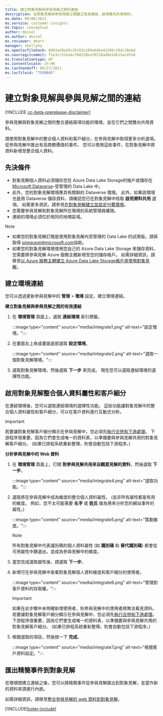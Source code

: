 ```yaml
---
title: 建立對象見解與參與見解之間的連結
description: 在對象見解與參與見解之間建立有效連結，啟用雙向共用資料。
ms.date: 09/08/2021
ms.service: customer-insights
ms.topic: conceptual
author: mkisel
ms.author: mkisel
ms.reviewer: mhart
manager: shellyha
ms.openlocfilehash: 8d93a49a29c29103e189a6d4a42294c18dc28abd
ms.sourcegitcommit: f1e3cc51ea4cf68210eaf0210ad6e14b15ac4fe8
ms.translationtype: HT
ms.contentlocale: zh-HK
ms.lasthandoff: 09/27/2021
ms.locfileid: "7559045"
---
```

# <a name="create-a-link-between-audience-insights-and-engagement-insights"></a>建立對象見解與參與見解之間的連結

[!INCLUDE [cc-beta-prerelease-disclaimer](includes/cc-beta-prerelease-disclaimer.md)]

參與見解與對象見解之間的整合連結兩項功能的環境，並在它們之間雙向共用資料。

請使用對象見解中的整合個人資料和客戶細分，在參與見解中取得更多分析選項。 從參與見解中匯出有高商務價值的事件。 您可以使用這些事件，在對象見解中將資料新增至整合個人資料。

## <a name="prerequisites"></a>先決條件

- 對象見解個人資料必須儲存您在 Azure Data Lake Storage的帳戶或儲存在 [Microsoft Dataverse](/powerapps/maker/data-platform/data-platform-intro.md)&ndash;受管理的 Data Lake 中。 
- 此外，您的對象見解環境應具有關聯的 Dataverse 環境。 此外，如果該環境也是用 Dataverse 儲存資料，請確認您已在對象見解中核取 **啟用資料共用** 選項。 如需更多資訊，請參見[在對象見解建立並設定付費環境](../audience-insights/get-started-paid.md)。
- 您需要參與見解和對象見解所在環境的系統管理員權限。
- 連結的環境必須位於相同的地理區域。

> [!NOTE]
> - 如果您的對象見解訂閱是使用對象見解內受管理的 Data Lake 的試用版，請與取得 [pirequest@microsoft.com](mailto:pirequest@microsoft.com)協助。 
> - 如果您的對象見解環境使用您自己的 Azure Data Lake Storage 來儲存資料，您需要將參與見解 Azure 服務主體新增至您的儲存帳戶。 如需詳細資訊，請移至[以 Azure 服務主體建立 Azure Data Lake Storage帳戶來使用對象見解](../audience-insights/connect-service-principal.md)。 


## <a name="create-an-environment-link"></a>建立環境連結

您可以透過更新參與見解中的 **管理** > **環境** 設定，建立環境連結。

**建立對象見解與參與見解之間的有效連結**

1. 在 **環境管理** 頁面上，選取 **連結環境** 索引標籤。

    :::image type="content" source="media/integrate1.png" alt-text="設定環境。":::

1. 在畫面左上角或畫面底部選取 **設定環境**。

     :::image type="content" source="media/integrate2.png" alt-text="選取一個對象見解環境。":::

1. 選取對象見解環境，然後選取 **下一步** 來完成。 現在您可以選取連結環境的選擇性功能。
 
## <a name="enable-audience-insights-unified-profiles-attributes-and-segments"></a>啟用對象見解整合個人資料屬性和客戶細分

在連結環境後，您可以選取連結環境的選擇性功能。 這些功能讓對象見解中的整合個人資料屬性和客戶細分，可以在客戶資料進行互動式分析。

> [!IMPORTANT]
> 若要讓對象見解客戶細分顯示在參與見解中，您必須先[執行合併和下游處理](../audience-insights/merge-entities.md)。 下游程序很重要，因為它們會生成唯一的資料表，以準備要與參與見解共用的對象見解客戶細分。 (如果已排程系統重新整理，則會自動包括下游程序。)

**分析參與見解中的 Web 資料**

1. 在 **環境管理** 頁面上，打開 **對參與見解共用來自觀眾見解的資料**，然後選取 **下一步**。

    :::image type="content" source="media/integrate4.png" alt-text="選取功能。":::

1. 選取將在參與見解中成為維度的整合個人資料屬性。 (並非所有屬性都是有用的維度。 例如，您不太可能需要 **名字** 或 **姓氏** 做為用來分析您的網站事件的屬性。)

    :::image type="content" source="media/integrate5.png" alt-text="策劃維度。":::

   >[!NOTE]
   > 所有對象見解中代表識別碼的個人資料屬性 (如 **識別碼** 和 **替代識別碼**) 都會從可用屬性中篩選出，並成為參與見解中的維度。

1. 當您完成選取屬性後，請選取 **下一步**。
1. 新增可在參與見解中查看對象見解個人資料維度和客戶細分的使用者。

    :::image type="content" source="media/integrate6.png" alt-text="管理對客戶資料的存取權。":::

   > [!IMPORTANT]
   > 如果在此步驟中未明確新增使用者，則參與見解中的使用者將無法看見資料。
   > 若要讓對象見解客戶細分顯示在參與見解中，您必須先[執行合併和下游處理](../audience-insights/merge-entities.md)。 下游程序很重要，因為它們會生成唯一的資料表，以準備要與參與見解共用的對象見解客戶細分。 (如果已排程系統重新整理，則會自動包括下游程序。)

1. 檢閱選取的項目，然後按一下 **完成**。

    :::image type="content" source="media/integrate7.png" alt-text="檢閱客戶資料設定。":::

## <a name="export-refined-events-to-audience-insights"></a>匯出精簡事件到對象見解

在環境間建立連結之後，您可以將精簡事件從參與見解匯出到對象見解，並當作新的資料來源進行內嵌。 

如需詳細資訊，請移至[整合參與見解的 web 資料到對象見解](../audience-insights/integrate-engagement-insights.md)。

<!--
## Share engagement insights refined events with audience insights

After you create a link between environments, a new option becomes available for you to share [refined events](refined-events.md) with audience insights.

Consider the following when creating refined events for audience insights: 

- Provide a meaningful name for the refined event. It will be used as an activity name in audience insights.
- Select at least the following properties to create an activity in audience insights: 
    - Signal.Action.Name indicates the activity details.
    - Signal.User.Id maps with the customer ID.
    - Signal.View.Uri is a web address as a basis for segments or measures.
    - Signal.Export.Id is a primary key for events.
    - Signal.Timestamp determines the date and time for the activity.

To share refined events:

1. From the engagement insights menu, select **Data** and then select the **Events** tab.
2. On the **Action** menu, select **Share as activity**.

    :::image type="content" source="media/integrate8.png" alt-text="Data shared events settings.":::

3. You can view and stop actively shared events on the **Export and Sharing** tab.
4. -- per Michael K, we need a mock here (Mukesh needs to update to reflect what happens in AUI once a user shares a refined event (i.e. no longer AUI, data wrangler needs to go discover data in the storage, the shared event is available as a DS and entity, correct?)

### Attach refined events shared as activities to unified profiles in audience insights

You can bring customer web activity data from engagement insights into audience insights. In addition to transactional, demographic, or behavioral data, you can view activities on the web in unified customer profiles. You can then use these profiles to get insights such as segments, measures, and predictions for audience activation.

Follow the steps in [data unification](../audience-insights/data-unification.md) to map, match, and merge website authentication information to unified profiles in audience insights.

You can also share refined events that are now available in audience insights, identified as data sources and entities. 

Next, you can relate event data from engagement insights as unified activities in customer profiles.

### Relate refined event data as an activity of a customer profile

After unifying the data, you can configure the activity for the customer profile. For more information, go to [Customer activities](../audience-insights/activities.md).

:::image type="content" source="media/web-event-activity.png" alt-text="Activities page with expanded Edit activity pane.":::

Next, configure the new activity by using mapping elements: 

- **Primary Key**: Signal.Export.Id, a unique ID that is available for every event record in engagement insights. This property is automatically generated.

- **Timestamp**: Signal.Timestamp in the event property.

- **Event**: Signal.Name, the event name that you want to track.

- **Web address**: Signal.View.Uri that refers to the URI of the page that created the event.

- **Details**: Signal.Action.Name to represent the information to associate with the event. The selected property in this case indicates that the event is for email promotion.

- **Activity type**: In this example, we choose the existing activity type WebLog. This selection is a useful filter option to run prediction models or create segments based on this activity type.

- **Set up relationship**: This important setting ties the activity to existing customer profiles. **Signal.User.Id** is the identifier configured in the SDK to be collected. It relates to the user ID in other data sources that are configured in audience insights. 

This example configures the relationship between Signal.User.Id and RetailCustomers:CustomerRetailId, which is the primary key that was identified in the map step of the data unification process.

After processing the activities, you can review customer records and open a customer card to see activities from engagement insights in the timeline. 

> [!TIP]
> To find a customer ID that has an engagement insights activity, go to **Entities** and preview the data for the UnifiedActivity entity. **ActivityTypeDisplay = WebLog** contains the engagement insights activity configured in the preceding example. Copy the customer ID for one of those records and search<!--note from editor: Edit okay? I couldn't quite follow this.-- > for that ID on the **Customers** page.

--> 

[!INCLUDE[footer-include](../includes/footer-banner.md)]
